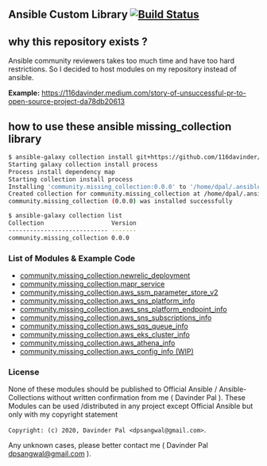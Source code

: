 ## Ansible Custom Library [![Build Status](https://travis-ci.com/116davinder/ansible-custom-libs.svg?branch=master)](https://travis-ci.com/116davinder/ansible-custom-libs)

## why this repository exists ?
Ansible community reviewers takes too much time and have too hard restrictions.
So I decided to host modules on my repository instead of ansible.

**Example:** https://116davinder.medium.com/story-of-unsuccessful-pr-to-open-source-project-da78db20613

## how to use these ansible missing_collection library
```bash
$ ansible-galaxy collection install git+https://github.com/116davinder/ansible.missing_collection.git
Starting galaxy collection install process
Process install dependency map
Starting collection install process
Installing 'community.missing_collection:0.0.0' to '/home/dpal/.ansible/collections/ansible_collections/community/missing_collection'
Created collection for community.missing_collection at /home/dpal/.ansible/collections/ansible_collections/community/missing_collection
community.missing_collection (0.0.0) was installed successfully

$ ansible-galaxy collection list
Collection                   Version
---------------------------- -------
community.missing_collection 0.0.0  

```

### List of Modules & Example Code

- [community.missing_collection.newrelic_deployment](tests/newrelic_deployment.yml)
- [community.missing_collection.mapr_service](tests/mapr_service.yml)
- [community.missing_collection.aws_ssm_parameter_store_v2](tests/aws_ssm_parameter_store_v2.yml)
- [community.missing_collection.aws_sns_platform_info](tests/aws_sns_platform_info.yml)
- [community.missing_collection.aws_sns_platform_endpoint_info](tests/aws_sns_platform_endpoint_info.yml)
- [community.missing_collection.aws_sns_subscriptions_info](tests/aws_sns_subscriptions_info.yml)
- [community.missing_collection.aws_sqs_queue_info](tests/aws_sqs_queue_info.yml)
- [community.missing_collection.aws_eks_cluster_info](tests/aws_eks_cluster_info.yml)
- [community.missing_collection.aws_athena_info](tests/aws_athena_info.yml)
- [community.missing_collection.aws_config_info (WIP)](tests/aws_config_info.yml)

### License
None of these modules should be published to Official Ansible / Ansible-Collections without written confirmation from me ( Davinder Pal ).
These Modules can be used /distributed in any project except Official Ansible but only with my copyright statement 

`Copyright: (c) 2020, Davinder Pal <dpsangwal@gmail.com>`.

Any unknown cases, please better contact me ( Davinder Pal <dpsangwal@gmail.com> ).
